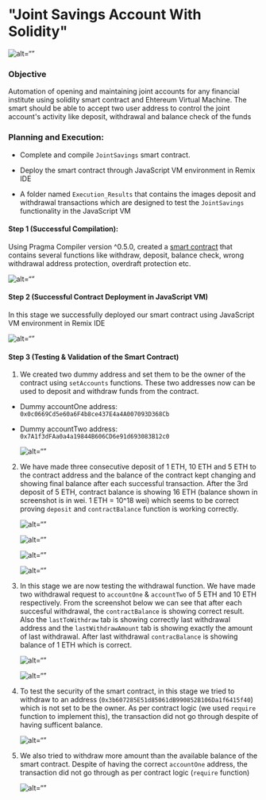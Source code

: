 # "Joint Savings Account With Solidity"

![alt=“”](Execution_Results/savings_account.jpeg)

### Objective

Automation of opening and maintaining joint accounts for any financial institute using solidity smart contract and Ehtereum Virtual Machine. The smart should be able to accept two user address to control the joint account's activity like deposit, withdrawal and balance check of the funds

### Planning and Execution:

* Complete and compile `JointSavings` smart contract.

* Deploy the smart contract through JavaScript VM environment in Remix IDE

* A folder named `Execution_Results` that contains the images deposit and withdrawal transactions which are designed to test the `JointSavings` functionality in the JavaScript VM

#### Step 1 (Successful Compilation):

Using Pragma Compiler version ^0.5.0, created a [smart contract](https://github.com/Ashfaque-Rahman/joint_savings_account_with_solidity/blob/main/Final_Code/joint_savings.sol) that contains several functions like withdraw, deposit, balance check, wrong withdrawal address protection, overdraft protection etc. 

![alt=“”](https://github.com/Ashfaque-Rahman/joint_savings_account_with_solidity/blob/main/Execution_Results/1.%20successful_compilation.JPG)



#### Step 2 (Successful Contract Deployment in JavaScript VM)

In this stage we successfully deployed our smart contract using JavaScript VM environment in Remix IDE

![alt=“”](https://github.com/Ashfaque-Rahman/joint_savings_account_with_solidity/blob/main/Execution_Results/2.%20deployed_contract.JPG)


#### Step 3 (Testing & Validation of the Smart Contract)

1. We created two dummy address and set them to be the owner of the contract using `setAccounts` functions. These two addresses now can be used to deposit and withdraw funds from the contract.
* Dummy accountOne address: `0x0c0669Cd5e60a6F4b8ce437E4a4A007093D368Cb`
* Dummy accountTwo address: `0x7A1f3dFAa0a4a19844B606CD6e91d693083B12c0`

    ![alt=“”](https://github.com/Ashfaque-Rahman/joint_savings_account_with_solidity/blob/main/Execution_Results/3.%20two_owners_account_setting.JPG)

2. We have made three consecutive deposit of 1 ETH, 10 ETH and 5 ETH to the contract address and the balance of the contract kept changing and showing final balance after each successful transaction. After the 3rd deposit of 5 ETH, contract balance is showing 16 ETH (balance shown in screenshot is in wei. 1 ETH = 10^18 wei) which seems to be correct proving `deposit` and `contractBalance` function is working correctly.

    ![alt=“”](https://github.com/Ashfaque-Rahman/joint_savings_account_with_solidity/blob/main/Execution_Results/4.%20deposit_one_ether.JPG)

    ![alt=“”](https://github.com/Ashfaque-Rahman/joint_savings_account_with_solidity/blob/main/Execution_Results/5.%20deposit_ten_ether.JPG)

    ![alt=“”](https://github.com/Ashfaque-Rahman/joint_savings_account_with_solidity/blob/main/Execution_Results/6.%20deposit_five_ether.JPG)

    ![alt=“”](https://github.com/Ashfaque-Rahman/joint_savings_account_with_solidity/blob/main/Execution_Results/7.%20checking_before_withdraw.JPG)

3. In this stage we are now testing the withdrawal function. We have made two withdrawal request to `accountOne` & `accountTwo` of 5 ETH and 10 ETH respectively. From the screenshot below we can see that after each succesful withdrawal, the `contractBalance` is showing correct result. Also the `lastToWithdraw` tab is showing correctly last withdrawal address and the `lastWithdrawAmount` tab is showing exactly the amount of last withdrawal. After last withdrawal `contracBalance` is showing balance of 1 ETH which is correct.

    ![alt=“”](https://github.com/Ashfaque-Rahman/joint_savings_account_with_solidity/blob/main/Execution_Results/8.%20withdrawn_five_ether_to_accountOne.JPG)

    ![alt=“”](https://github.com/Ashfaque-Rahman/joint_savings_account_with_solidity/blob/main/Execution_Results/9.%20withdrawn_ten_ether_to_accountTwo.JPG)

4. To test the security of the smart contract, in this stage we tried to withdraw to an address (`0x3b607285E51d85061dB990852B106Da1f6415f40`) which is not set to be the owner. As per contract logic (we used `require` function to implement this), the transaction did not go through despite of having sufficent balance.

    ![alt=“”](https://github.com/Ashfaque-Rahman/joint_savings_account_with_solidity/blob/main/Execution_Results/10.%20failed_withdrawal_wrong_owner.JPG)
    
5. We also tried to withdraw more amount than the available balance of the smart contract. Despite of having the correct `accountOne` address, the transaction did not go through as per contract logic (`require` function)

    ![alt=“”](https://github.com/Ashfaque-Rahman/joint_savings_account_with_solidity/blob/main/Execution_Results/11.%20failed_withdrawal_insufficient_fund.JPG)